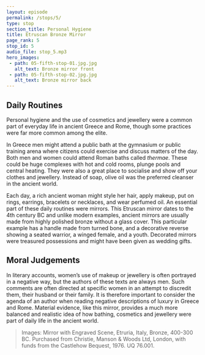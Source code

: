 ```yaml
---
layout: episode
permalink: /stops/5/
type: stop
section_title: Personal Hygiene
title: Etruscan Bronze Mirror
page_rank: 5
stop_id: 5
audio_file: stop_5.mp3
hero_images:
 - path: 05-fifth-stop-01.jpg.jpg
   alt_text: Bronze mirror front
 - path: 05-fifth-stop-02.jpg.jpg
   alt_text: Bronze mirror back
---
```


## Daily Routines
Personal hygiene and the use of cosmetics and jewellery were a common part of everyday life in ancient Greece and Rome, though some practices were far more common among the elite.

In Greece men might attend a public bath at the gymnasium or public training arena where citizens could exercise and discuss matters of the day. Both men and women could attend Roman baths called <i>thermae</i>. These could be huge complexes with hot and cold rooms, plunge pools and central heating. They were also a great place to socialise and show off your clothes and jewellery. Instead of soap, olive oil was the preferred cleanser in the ancient world.  

Each day, a rich ancient woman might style her hair, apply makeup, put on rings, earrings, bracelets or necklaces, and wear perfumed oil. An essential part of these daily routines were mirrors. This Etruscan mirror dates to the 4th century BC and unlike modern examples, ancient mirrors are usually made from highly polished bronze without a glass cover. This particular example has a handle made from turned bone, and a decorative reverse showing a seated warrior, a winged female, and a youth. Decorated mirrors were treasured possessions and might have been given as wedding gifts.

## Moral Judgements
In literary accounts, women’s use of makeup or jewellery is often portrayed in a negative way, but the authors of these texts are always men. Such comments are often directed at specific women in an attempt to discredit them, their husband or their family. It is therefore important to consider the agenda of an author when reading negative descriptions of luxury in Greece and Rome. Material evidence, like this mirror, provides a much more balanced and realistic idea of how bathing, cosmetics and jewellery were part of daily life in the ancient world.

> Images: Mirror with Engraved Scene, Etruria, Italy, Bronze, 400-300 BC. Purchased from Christie, Manson & Woods Ltd, London, with funds from the Castlehow Bequest, 1976. UQ 76.001.
